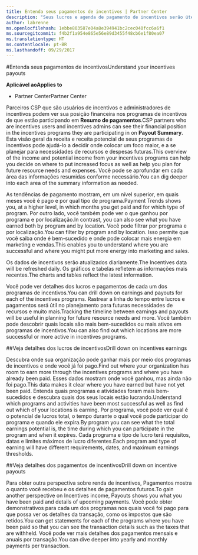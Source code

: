 ```yaml
---
title: Entenda seus pagamentos de incentivos | Partner Center
description: "Seus lucros e agenda de pagamento de incentivos serão úteis para planejamento futuro."
author: labrenne
ms.openlocfilehash: 1ebbe803587e04a8e394941bc2cec040fcc6a6f1
ms.sourcegitcommit: f4b2f1a954e865e56e89d3455f48cb6e1f80ea07
ms.translationtype: HT
ms.contentlocale: pt-BR
ms.lasthandoff: 09/29/2017
---
```

#<a name="understand-your-incentives-payouts"></a><span data-ttu-id="85af7-103">Entenda seus pagamentos de incentivos</span><span class="sxs-lookup"><span data-stu-id="85af7-103">Understand your incentives payouts</span></span>

**<span data-ttu-id="85af7-104">Aplicável ao</span><span class="sxs-lookup"><span data-stu-id="85af7-104">Applies to</span></span>**

-  <span data-ttu-id="85af7-105">Partner Center</span><span class="sxs-lookup"><span data-stu-id="85af7-105">Partner Center</span></span>


<span data-ttu-id="85af7-106">Parceiros CSP que são usuários de incentivos e administradores de incentivos podem ver sua posição financeira nos programas de incentivos de que estão participando em **Resumo de pagamentos**.</span><span class="sxs-lookup"><span data-stu-id="85af7-106">CSP partners who are incentives users and incentives admins can see their financial position in the incentives programs they are participating in on **Payout Summary**.</span></span> <span data-ttu-id="85af7-107">Esta visão geral da receita e receita potencial de seus programas de incentivos pode ajudá-lo a decidir onde colocar um foco maior, e a se planejar para necessidades de recursos e despesas futuras.</span><span class="sxs-lookup"><span data-stu-id="85af7-107">This overview of the income and potential income from your incentives programs can help you decide on where to put increased focus as well as help you plan for future resource needs and expenses.</span></span> <span data-ttu-id="85af7-108">Você pode se aprofundar em cada área das informações resumidas conforme necessário.</span><span class="sxs-lookup"><span data-stu-id="85af7-108">You can dig deeper into each area of the summary information as needed.</span></span> 

<span data-ttu-id="85af7-109">As tendências de pagamento mostram, em um nível superior, em quais meses você é pago e por qual tipo de programa.</span><span class="sxs-lookup"><span data-stu-id="85af7-109">Payment Trends shows you, at a higher level, in which months you get paid and for which type of program.</span></span> <span data-ttu-id="85af7-110">Por outro lado, você também pode ver o que ganhou por programa e por localização.</span><span class="sxs-lookup"><span data-stu-id="85af7-110">In contrast, you can also see what you have earned both by program and by location.</span></span> <span data-ttu-id="85af7-111">Você pode filtrar por programa e por localização.</span><span class="sxs-lookup"><span data-stu-id="85af7-111">You can filter by program and by location.</span></span> <span data-ttu-id="85af7-112">Isso permite que você saiba onde é bem-sucedido e onde pode colocar mais energia em marketing e vendas.</span><span class="sxs-lookup"><span data-stu-id="85af7-112">This enables you to understand where you are successful and where you might put more energy into marketing and sales.</span></span>

<span data-ttu-id="85af7-113">Os dados de incentivos serão atualizados diariamente.</span><span class="sxs-lookup"><span data-stu-id="85af7-113">The Incentives data will be refreshed daily.</span></span> <span data-ttu-id="85af7-114">Os gráficos e tabelas refletem as informações mais recentes.</span><span class="sxs-lookup"><span data-stu-id="85af7-114">The charts and tables reflect the latest information.</span></span>

<span data-ttu-id="85af7-115">Você pode ver detalhes dos lucros e pagamentos de cada um dos programas de incentivos.</span><span class="sxs-lookup"><span data-stu-id="85af7-115">You can drill down on earnings and payouts for each of the incentives programs.</span></span> <span data-ttu-id="85af7-116">Rastrear a linha do tempo entre lucros e pagamentos será útil no planejamento para futuras necessidades de recursos e muito mais.</span><span class="sxs-lookup"><span data-stu-id="85af7-116">Tracking the timeline between earnings and payouts will be useful in planning for future resource needs and more.</span></span> <span data-ttu-id="85af7-117">Você também pode descobrir quais locais são mais bem-sucedidos ou mais ativos em programas de incentivos.</span><span class="sxs-lookup"><span data-stu-id="85af7-117">You can also find out which locations are more successful or more active in incentives programs.</span></span> 

##<a name="drill-down-on-incentives-earnings"></a><span data-ttu-id="85af7-118">Veja detalhes dos lucros de incentivos</span><span class="sxs-lookup"><span data-stu-id="85af7-118">Drill down on incentives earnings</span></span>

<span data-ttu-id="85af7-119">Descubra onde sua organização pode ganhar mais por meio dos programas de incentivos e onde você já foi pago.</span><span class="sxs-lookup"><span data-stu-id="85af7-119">Find out where your organization has room to earn more through the incentives programs and where you have already been paid.</span></span> <span data-ttu-id="85af7-120">Esses dados mostram onde você ganhou, mas ainda não foi pago.</span><span class="sxs-lookup"><span data-stu-id="85af7-120">This data makes it clear where you have earned but have not yet been paid.</span></span>  <span data-ttu-id="85af7-121">Entenda quais programas e atividades foram mais bem-sucedidos e descubra quais dos seus locais estão lucrando.</span><span class="sxs-lookup"><span data-stu-id="85af7-121">Understand which programs and activities have been most successful as well as find out which of your locations is earning.</span></span> <span data-ttu-id="85af7-122">Por programa, você pode ver qual é o potencial de lucros total, o tempo durante o qual você pode participar do programa e quando ele expira.</span><span class="sxs-lookup"><span data-stu-id="85af7-122">By program you can see what the total earnings potential is, the time during which you can participate in the program and when it expires.</span></span> <span data-ttu-id="85af7-123">Cada programa e tipo de lucro terá requisitos, datas e limites máximos de lucro diferentes.</span><span class="sxs-lookup"><span data-stu-id="85af7-123">Each program and type of earning will have different requirements, dates, and maximum earnings thresholds.</span></span> 

##<a name="drill-down-on-incentive-payouts"></a><span data-ttu-id="85af7-124">Veja detalhes dos pagamentos de incentivos</span><span class="sxs-lookup"><span data-stu-id="85af7-124">Drill down on incentive payouts</span></span>

<span data-ttu-id="85af7-125">Para obter outra perspectiva sobre renda de incentivos, Pagamentos mostra o quanto você recebeu e os detalhes de pagamentos futuros.</span><span class="sxs-lookup"><span data-stu-id="85af7-125">To gain another perspective on Incentives income, Payouts shows you what you have been paid and details of upcoming payments.</span></span> <span data-ttu-id="85af7-126">Você pode obter demonstrativos para cada um dos programas nos quais você foi pago para que possa ver os detalhes da transação, como os impostos que são retidos.</span><span class="sxs-lookup"><span data-stu-id="85af7-126">You can get statements for each of the programs where you have been paid so that you can see the transaction details such as the taxes that are withheld.</span></span> <span data-ttu-id="85af7-127">Você pode ver mais detalhes dos pagamentos mensais e anuais por transação.</span><span class="sxs-lookup"><span data-stu-id="85af7-127">You can dive deeper into yearly and monthly payments per transaction.</span></span>